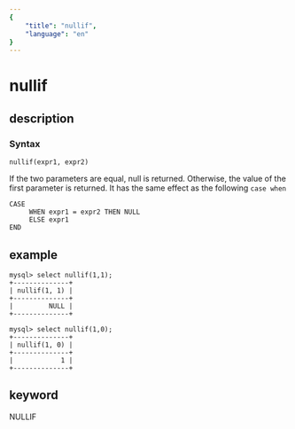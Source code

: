 ```yaml
---
{
    "title": "nullif",
    "language": "en"
}
---
```


<!-- 
Licensed to the Apache Software Foundation (ASF) under one
or more contributor license agreements.  See the NOTICE file
distributed with this work for additional information
regarding copyright ownership.  The ASF licenses this file
to you under the Apache License, Version 2.0 (the
"License"); you may not use this file except in compliance
with the License.  You may obtain a copy of the License at

  http://www.apache.org/licenses/LICENSE-2.0

Unless required by applicable law or agreed to in writing,
software distributed under the License is distributed on an
"AS IS" BASIS, WITHOUT WARRANTIES OR CONDITIONS OF ANY
KIND, either express or implied.  See the License for the
specific language governing permissions and limitations
under the License.
-->

# nullif
## description
### Syntax

`nullif(expr1, expr2)`


If the two parameters are equal, null is returned. Otherwise, the value of the first parameter is returned. It has the same effect as the following `case when`

```
CASE
     WHEN expr1 = expr2 THEN NULL
     ELSE expr1
END
```

## example

```
mysql> select nullif(1,1);
+--------------+
| nullif(1, 1) |
+--------------+
|         NULL |
+--------------+

mysql> select nullif(1,0);
+--------------+
| nullif(1, 0) |
+--------------+
|            1 |
+--------------+
```
## keyword
NULLIF
